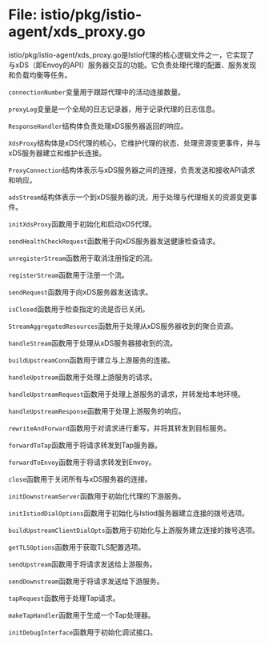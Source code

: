 # File: istio/pkg/istio-agent/xds_proxy.go

istio/pkg/istio-agent/xds_proxy.go是Istio代理的核心逻辑文件之一，它实现了与xDS（即Envoy的API）服务器交互的功能。它负责处理代理的配置、服务发现和负载均衡等任务。

`connectionNumber`变量用于跟踪代理中的活动连接数量。

`proxyLog`变量是一个全局的日志记录器，用于记录代理的日志信息。

`ResponseHandler`结构体负责处理xDS服务器返回的响应。

`XdsProxy`结构体是xDS代理的核心，它维护代理的状态、处理资源变更事件，并与xDS服务器建立和维护长连接。

`ProxyConnection`结构体表示与xDS服务器之间的连接，负责发送和接收API请求和响应。

`adsStream`结构体表示一个到xDS服务器的流，用于处理与代理相关的资源变更事件。

`initXdsProxy`函数用于初始化和启动xDS代理。

`sendHealthCheckRequest`函数用于向xDS服务器发送健康检查请求。

`unregisterStream`函数用于取消注册指定的流。

`registerStream`函数用于注册一个流。

`sendRequest`函数用于向xDS服务器发送请求。

`isClosed`函数用于检查指定的流是否已关闭。

`StreamAggregatedResources`函数用于处理从xDS服务器收到的聚合资源。

`handleStream`函数用于处理从xDS服务器接收到的流。

`buildUpstreamConn`函数用于建立与上游服务的连接。

`handleUpstream`函数用于处理上游服务的请求。

`handleUpstreamRequest`函数用于处理上游服务的请求，并转发给本地环境。

`handleUpstreamResponse`函数用于处理上游服务的响应。

`rewriteAndForward`函数用于对请求进行重写，并将其转发到目标服务。

`forwardToTap`函数用于将请求转发到Tap服务器。

`forwardToEnvoy`函数用于将请求转发到Envoy。

`close`函数用于关闭所有与xDS服务器的连接。

`initDownstreamServer`函数用于初始化代理的下游服务。

`initIstiodDialOptions`函数用于初始化与Istiod服务器建立连接的拨号选项。

`buildUpstreamClientDialOpts`函数用于初始化与上游服务建立连接的拨号选项。

`getTLSOptions`函数用于获取TLS配置选项。

`sendUpstream`函数用于将请求发送给上游服务。

`sendDownstream`函数用于将请求发送给下游服务。

`tapRequest`函数用于处理Tap请求。

`makeTapHandler`函数用于生成一个Tap处理器。

`initDebugInterface`函数用于初始化调试接口。

